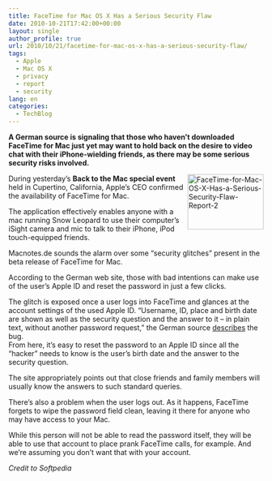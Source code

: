 ```yaml
---
title: FaceTime for Mac OS X Has a Serious Security Flaw
date: 2010-10-21T17:42:00+00:00
layout: single
author_profile: true
url: 2010/10/21/facetime-for-mac-os-x-has-a-serious-security-flaw/
tags:
  - Apple
  - Mac OS X
  - privacy
  - report
  - security
lang: en
categories: 
  - TechBlog
---
```

**A German source is signaling that those who haven’t downloaded FaceTime for Mac just yet may want to hold back on the desire to video chat with their iPhone-wielding friends, as there may be some serious security risks involved.**

[<img title="FaceTime-for-Mac-OS-X-Has-a-Serious-Security-Flaw-Report-2" border="0" alt="FaceTime-for-Mac-OS-X-Has-a-Serious-Security-Flaw-Report-2" align="right" src="http://lh6.ggpht.com/_vaUVXcmC3OI/TMB0eoF_yAI/AAAAAAAAC1A/3te8UHJBMJk/FaceTime-for-Mac-OS-X-Has-a-Serious-Security-Flaw-Report-2_thumb%5B4%5D.jpg?imgmax=800" width="150" height="109" />](http://lh4.ggpht.com/_vaUVXcmC3OI/TMB0ddqKBgI/AAAAAAAAC08/clLDLwtc5ZQ/s1600-h/FaceTime-for-Mac-OS-X-Has-a-Serious-Security-Flaw-Report-2%5B6%5D.jpg)During yesterday’s **Back to the Mac special event** held in Cupertino, California, Apple’s CEO confirmed the availability of FaceTime for Mac.

The application effectively enables anyone with a mac running Snow Leopard to use their computer’s iSight camera and mic to talk to their iPhone, iPod touch-equipped friends.

Macnotes.de sounds the alarm over some “security glitches” present in the beta release of FaceTime for Mac.

According to the German web site, those with bad intentions can make use of the user’s Apple ID and reset the password in just a few clicks.

The glitch is exposed once a user logs into FaceTime and glances at the account settings of the used Apple ID. “Username, ID, place and birth date are shown as well as the security question and the answer to it – in plain text, without another password request,” the German source [describes](http://www.macnotes.net/2010/10/21/facetime-for-mac-a-serious-threat-for-your-apple-id/) the bug.  
From here, it’s easy to reset the password to an Apple ID since all the “hacker” needs to know is the user’s birth date and the answer to the security question.

The site appropriately points out that close friends and family members will usually know the answers to such standard queries.

There’s also a problem when the user logs out. As it happens, FaceTime forgets to wipe the password field clean, leaving it there for anyone who may have access to your Mac.

While this person will not be able to read the password itself, they will be able to use that account to place prank FaceTime calls, for example. And we’re assuming you don’t want that with your account.

_Credit to Softpedia_